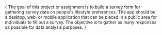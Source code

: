 {
     The goal of this project or assignment is to build a survey form for gathering survey data on people's lifestyle preferences. The app should be a desktop, web, or mobile application that can be placed in a public area for individuals to fill out a survey. The objective is to gather as many responses as possible for data analysis purposes.
}